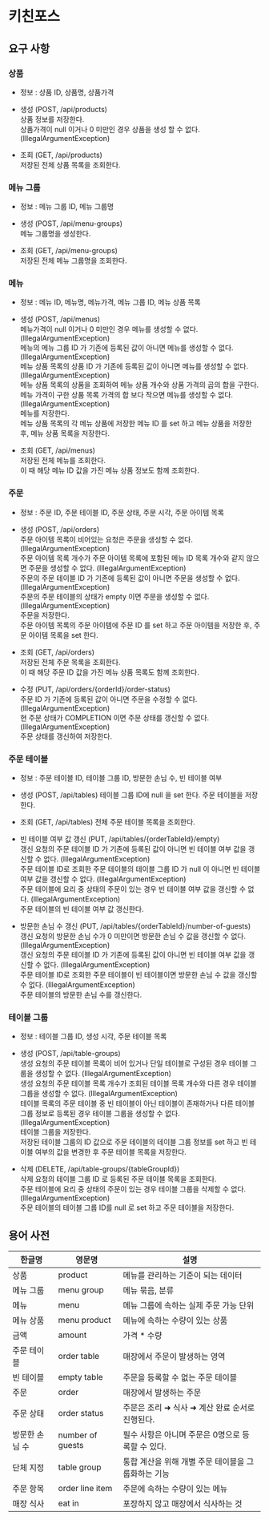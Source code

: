 # 키친포스

## 요구 사항

### 상품
- 정보 : 상품 ID, 상품명, 상품가격


- 생성 (POST, /api/products)  
상품 정보를 저장한다.  
상품가격이 null 이거나 0 미만인 경우 상품을 생성 할 수 없다. (IllegalArgumentException)


- 조회 (GET, /api/products)  
저장된 전체 상품 목록을 조회한다.

### 메뉴 그룹
- 정보 : 메뉴 그룹 ID, 메뉴 그룹명


- 생성 (POST, /api/menu-groups)  
메뉴 그룹명을 생성한다.  


- 조회 (GET, /api/menu-groups)  
저장된 전체 메뉴 그룹명을 조회한다.

### 메뉴
- 정보 : 메뉴 ID, 메뉴명, 메뉴가격, 메뉴 그룹 ID, 메뉴 상품 목록


- 생성 (POST, /api/menus)  
메뉴가격이 null 이거나 0 미만인 경우 메뉴를 생성할 수 없다. (IllegalArgumentException)  
메뉴의 메뉴 그룹 ID 가 기존에 등록된 값이 아니면 메뉴를 생성할 수 없다. (IllegalArgumentException)  
메뉴 상품 목록의 상품 ID 가 기존에 등록된 값이 아니면 메뉴를 생성할 수 없다. (IllegalArgumentException)  
메뉴 상품 목록의 상품을 조회하여 메뉴 상품 개수와 상품 가격의 곱의 합을 구한다.  
메뉴 가격이 구한 상품 목록 가격의 합 보다 작으면 메뉴를 생성할 수 없다. (IllegalArgumentException)  
메뉴를 저장한다.  
메뉴 상품 목록의 각 메뉴 상품에 저장한 메뉴 ID 를 set 하고 메뉴 상품을 저장한 후, 메뉴 상품 목록을 저장한다.


- 조회 (GET, /api/menus)  
저장된 전체 메뉴를 조회한다.  
이 때 해당 메뉴 ID 값을 가진 메뉴 상품 정보도 함께 조회한다.

### 주문
- 정보 : 주문 ID, 주문 테이블 ID, 주문 상태, 주문 시각, 주문 아이템 목록


- 생성 (POST, /api/orders)  
주문 아이템 목록이 비어있는 요청은 주문을 생성할 수 없다. (IllegalArgumentException)  
주문 아이템 목록 개수가 주문 아이템 목록에 포함된 메뉴 ID 목록 개수와 같지 않으면 주문을 생성할 수 없다. (IllegalArgumentException)  
주문의 주문 테이블 ID 가 기존에 등록된 값이 아니면 주문을 생성할 수 없다. (IllegalArgumentException)  
주문의 주문 테이블의 상태가 empty 이면 주문을 생성할 수 없다. (IllegalArgumentException)  
주문을 저장한다.  
주문 아이템 목록의 주문 아이템에 주문 ID 를 set 하고 주문 아이템을 저장한 후, 주문 아이템 목록을 set 한다.


- 조회 (GET, /api/orders)  
저장된 전체 주문 목록을 조회한다.  
이 때 해당 주문 ID 값을 가진 메뉴 상품 목록도 함께 조회한다.


- 수정 (PUT, /api/orders/{orderId}/order-status)  
주문 ID 가 기존에 등록된 값이 아니면 주문을 수정할 수 없다. (IllegalArgumentException)  
현 주문 상태가 COMPLETION 이면 주문 상태를 갱신할 수 없다. (IllegalArgumentException)  
주문 상태를 갱신하여 저장한다.

### 주문 테이블
- 정보 : 주문 테이블 ID, 테이블 그룹 ID, 방문한 손님 수, 빈 테이블 여부


- 생성 (POST, /api/tables)
테이블 그룹 ID에 null 을 set 한다.
주문 테이블을 저장한다.


- 조회 (GET, /api/tables)
전체 주문 테이블 목록을 조회한다.


- 빈 테이블 여부 값 갱신 (PUT, /api/tables/{orderTableId}/empty)  
갱신 요청의 주문 테이블 ID 가 기존에 등록된 값이 아니면 빈 테이블 여부 값을 갱신할 수 없다. (IllegalArgumentException)  
주문 테이블 ID로 조회한 주문 테이블의 테이블 그룹 ID 가 null 이 아니면 빈 테이블 여부 값을 갱신할 수 없다. (IllegalArgumentException)  
주문 테이블에 요리 중 상태의 주문이 있는 경우 빈 테이블 여부 값을 갱신할 수 없다. (IllegalArgumentException)  
주문 테이블의 빈 테이블 여부 값 갱신한다.


- 방문한 손님 수 갱신 (PUT, /api/tables/{orderTableId}/number-of-guests)  
갱신 요청의 방문한 손님 수가 0 미만이면 방문한 손님 수 값을 갱신할 수 없다. (IllegalArgumentException)  
갱신 요청의 주문 테이블 ID 가 기존에 등록된 값이 아니면 빈 테이블 여부 값을 갱신할 수 없다. (IllegalArgumentException)  
주문 테이블 ID로 조회한 주문 테이블이 빈 테이블이면 방문한 손님 수 값을 갱신할 수 없다. (IllegalArgumentException)  
주문 테이블의 방문한 손님 수를 갱신한다.

### 테이블 그룹
- 정보 : 테이블 그룹 ID, 생성 시각, 주문 테이블 목록


- 생성 (POST, /api/table-groups)  
생성 요청의 주문 테이블 목록이 비어 있거나 단일 테이블로 구성된 경우 테이블 그룹을 생성할 수 없다. (IllegalArgumentException)  
생성 요청의 주문 테이블 목록 개수가 조회된 테이블 목록 개수와 다른 경우 테이블 그룹을 생성할 수 없다. (IllegalArgumentException)  
테이블 목록의 주문 테이블 중 빈 테이블이 아닌 테이블이 존재하거나 다른 테이블 그룹 정보로 등록된 경우 테이블 그룹을 생성할 수 없다. (IllegalArgumentException)  
테이블 그룹을 저장한다.  
저장된 테이블 그룹의 ID 값으로 주문 테이블의 테이블 그룹 정보를 set 하고 빈 테이블 여부의 값을 변경한 후 주문 테이블 목록을 저장한다.


- 삭제 (DELETE, /api/table-groups/{tableGroupId})  
삭제 요청의 테이블 그룹 ID 로 등록된 주문 테이블 목록을 조회한다.  
주문 테이블에 요리 중 상태의 주문이 있는 경우 테이블 그룹을 삭제할 수 없다. (IllegalArgumentException)   
주문 테이블의 테이블 그룹 ID를 null 로 set 하고 주문 테이블을 저장한다. 

## 용어 사전

| 한글명 | 영문명 | 설명 |
| --- | --- | --- |
| 상품 | product | 메뉴를 관리하는 기준이 되는 데이터 |
| 메뉴 그룹 | menu group | 메뉴 묶음, 분류 |
| 메뉴 | menu | 메뉴 그룹에 속하는 실제 주문 가능 단위 |
| 메뉴 상품 | menu product | 메뉴에 속하는 수량이 있는 상품 |
| 금액 | amount | 가격 * 수량 |
| 주문 테이블 | order table | 매장에서 주문이 발생하는 영역 |
| 빈 테이블 | empty table | 주문을 등록할 수 없는 주문 테이블 |
| 주문 | order | 매장에서 발생하는 주문 |
| 주문 상태 | order status | 주문은 조리 ➜ 식사 ➜ 계산 완료 순서로 진행된다. |
| 방문한 손님 수 | number of guests | 필수 사항은 아니며 주문은 0명으로 등록할 수 있다. |
| 단체 지정 | table group | 통합 계산을 위해 개별 주문 테이블을 그룹화하는 기능 |
| 주문 항목 | order line item | 주문에 속하는 수량이 있는 메뉴 |
| 매장 식사 | eat in | 포장하지 않고 매장에서 식사하는 것 |
